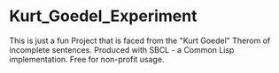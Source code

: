 # Kurt_Goedel_Experiment
This is just a fun Project that is faced from the "Kurt Goedel" Therom of incomplete sentences. Produced with SBCL - a Common Lisp implementation. Free for non-profit usage.
